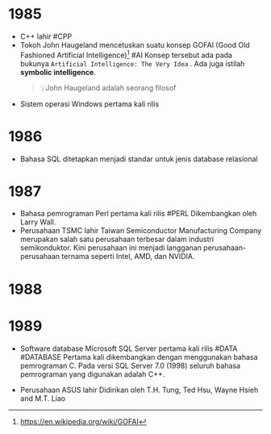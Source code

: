# 1985
- C++ lahir #CPP
- Tokoh John Haugeland mencetuskan suatu konsep GOFAI (Good Old Fashioned Artificial Intelligence)[^1] #AI
	Konsep tersebut ada pada bukunya `Artificial Intelligence: The Very Idea` . Ada juga istilah **symbolic intelligence**.
	> 💡John Haugeland adalah seorang filosof
- Sistem operasi Windows pertama kali rilis
# 1986
- Bahasa SQL ditetapkan menjadi standar untuk jenis database relasional
# 1987
- Bahasa pemrograman Perl pertama kali rilis #PERL
	Dikembangkan oleh Larry Wall. 
- Perusahaan TSMC lahir
	Taiwan Semiconductor Manufacturing Company merupakan salah satu perusahaan terbesar dalam industri semikonduktor. Kini perusahaan ini menjadi langganan perusahaan-perusahaan ternama seperti Intel, AMD, dan NVIDIA.
# 1988
# 1989
- Software database Microsoft SQL Server pertama kali rilis #DATA #DATABASE 
	Pertama kali dikembangkan dengan menggunakan bahasa pemrograman C. Pada versi SQL Server 7.0 (1998) seluruh bahasa pemrograman yang digunakan adalah C++.
	
- Perusahaan ASUS lahir
	Didirikan oleh T.H. Tung, Ted Hsu, Wayne Hsieh and M.T. Liao

[^1]: https://en.wikipedia.org/wiki/GOFAI